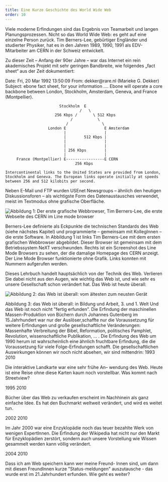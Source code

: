 ```yaml
---
title: Eine Kurze Geschichte des World Wide Web
order: 10
---
```


Viele moderne Erfindungen sind das Ergebnis von Teamarbeit und langen 
Planungsprozessen. Nicht so das World Wide Web: es geht auf eine einzelne Person zurück. 
Tim Berners-Lee,  <!-- XE "Berners-Lee:Tim" -->  gebürtiger Engländer und studierter Physiker, hat 
es in den Jahren 1989, 1990, 1991 als EDV-Mitarbeiter am CERN  <!-- XE "CERN" -->   in der 
Schweiz entwickelt.

Zu dieser Zeit – Anfang der 90er Jahre – war das Internet ein rein akademisches Projekt mit 
sehr geringen Bandbreite,  <!-- XE "Bandbreite" -->  wie folgendes „fact sheet“ aus der Zeit 
dokumentiert:

<plain>
    Date: Fri, 20 Mar 1992 13:50:09 
    From: dekker@rare.nl (Marieke G. Dekker) 
    Subject: ebone fact sheet, for your information 
    .... 
    Ebone will operate a core backbone between London, Stockholm, 
    Amsterdam, Geneva, and France (Montpellier). 
     
     
                            Stockholm  E 
                                     /   \ 
                          256 Kbps /       \ 512 Kbps 
                                 /           \ 
                               /               \ 
                       London E                 E Amsterdam 
                              |                 | 
                              |        512 Kbps | 
                              |                 | 
                              |                 | 
                              | 256 Kbps        | 
                              |                 | 
         France (Montpellier) E-----------------E CERN 
                                   256 Kbps 
     
    Intercontinental links to the United States are provided from London, 
    Stockholm and Geneva. The European links operate initially at speeds 
    between 256 and 512 kilobits per second. 
</plain>

Neben E-Mail und FTP wurden USEnet Newsgroups – ähnlich den heutigen 
Diskussionsforen –  als wichtigste Form des Datenaustausches verwendet, meist im 
Textmodus ohne grafische Oberfläche.
   
![Abbildung 1: Der erste grafische Webbrowser, Tim Berners-Lee, die erste Webseite des CERN im Line mode browser](/images/berners-lee-browser.png)

Berners-Lee definierte als Eckpunkte die technischen Standards des Web (siehe nächstes 
Kapitel) und programmierte – gemeinsam mit KollegInnen – die erste Software. In Abbildung 
1 ist links Tim Berners-Lee mit dem ersten grafischen Webbrowser abgebildet. Dieser 
Browser ist gemeinsam mit dem Betriebssystem NeXT verschwunden. Rechts ist ein 
Screenshot des Line Mode Browsers  <!-- XE "Line Mode Browsers" -->    <!-- XE "Browser:Line Mode" --> 
zu sehen, der die damalige Homepage des CERN anzeigt. Der Line Mode Browser 
funktionierte ohne Grafik. Links konnten mit Nummern aufgerufen werden.

Dieses Lehrbuch handelt hauptsächlich von der Technik des Web.
Verlieren Sie dabei nicht aus den Augen, wie wichtig das Web ist, und wie sehr 
es unsere Gesellschaft schon verändert hat. Das Web ist heute überall: 
 
![Abbildung 2: das Web ist überall: vom ältesten zum neusten Gerät](/images/web-on-many-devices.png)

 
Abbildung 3: das Web ist überall: in Bildung und Arbeit, 3. und 1. Welt 
Und das Web ist noch nicht "fertig erfunden". 
Die Erfindung der maschinellen Massen-Produktion von Büchern durch Johannes Gutenberg 
im 15.Jahrhundert war nur der Auslöser,schaffte nur die Voraussetzung für weitere 
Erfindungen und große gesellschaftliche Veränderungen: Massenhafte Verbreitung der Bibel, 
Reformation, politisches Pamphlet, Revolution, wissenschaftliche Publikation, ... . 
Die Erfindung des Web um 1990 herum ist wahrscheinlich eine ähnlich fruchtbare Erfindung, 
die die Voraussetzung für viele Folge-Erfindungen schafft. Die gesellschaftlichen 
Auswirkungen können wir noch nicht absehen, wir sind mittendrin:
1993
2010

 
 
Die interaktive 
Landkarte war 
eine sehr frühe An–
wendung des Web. 
Heute ist eine Reise 
ohne diese Karten 
kaum noch 
vorstellbar. Was 
kommt nach 
Streetview?
 
1995
2010

 
 
Bücher über das 
Web zu verkaufen 
erscheint im 
Nachhinein als ganz 
einfache Idee. Es 
hat den Buchmarkt 
weltweit verändert, 
und wird es weitet 
tun. 

2002
2010

 
 
Im Jahr 2000 war 
eine Enzyklopädie 
noch das teuer 
bezahlte Werk von 
wenigen 
ExpertInnen. Die 
Erfindung der 
Wikipedia hat nicht 
nur den Markt für 
Enzyklopädien 
zerstört, sondern 
auch unsere 
Vorstellung wie 
Wissen gesammelt 
werden kann völlig 
verändert. 

2004
2010

 
 
Dass ich am Web 
speichern kann wer 
meine Freund-
Innen sind, um 
dann mit diesen 
FreundInnen kurze 
"Status-meldungen" 
auszutausche - das 
wurde erst im 
21.Jahrhundert 
erfunden. Wie geht 
es weiter?


